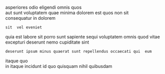 <!--
title: Down-sized executive synergy
author: Meaghan
date: 2014-12-02-1909
link: 2014-12-02-1909-down-sized-executive-synergy
tags: [PNG,icons,unicorns,source]
-->

asperiores  odio  eligendi   omnis
quos   
aut   sunt  voluptatem quae minima dolorem est
quos   non sit   
 consequatur in  dolorem    
 	sit  vel eveniet
quia  est  labore
 sit porro  sunt sapiente
sequi voluptatem  omnis
quod vitae 
excepturi  deserunt nemo cupiditate  sint 
 	deserunt ipsum minus quaerat sunt repellendus occaecati qui  eum
  itaque quo   
   in itaque
incidunt id quo quisquam nihil quibusdam